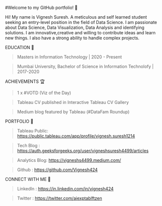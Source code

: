 #Welcome to my GitHub portfolio! 👋

Hi! My name is Vignesh Suresh. A meticulous and self learned student seeking an entry-level position in the field of Data Science. I am passionate about Data Science, Data Visualization, Data Analysis and identifying solutions. I am innovative,creative and willing to contribute ideas and learn new things. I also have a strong ability to handle complex projects.

EDUCATION 🏫

> Masters in Information Technology | 2020 - Present

> Mumbai University, Bachelor of Science in Information Technolofy | 2017-2020

ACHIEVEMENTS 🏆

> 1 x #VOTD (Viz of the Day)

> Tableau CV published in Interactive Tableau CV Gallery

> Medium blog featured by Tableau (#DataFam Roundup)

PORTFOLIO 📁

> Tableau Public: https://public.tableau.com/app/profile/vignesh.suresh1214

> Tech Blog : https://auth.geeksforgeeks.org/user/vigneshsuresh4499/articles

> Analytics Blog: https://vigneshs4499.medium.com/

> Github : https://github.com/Vignesh424

CONNECT WITH ME 🤝

> LinkedIn : https://in.linkedin.com/in/vignesh424

> Twitter : https://twitter.com/aiexptablftzen
